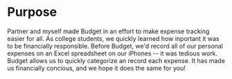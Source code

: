 # Purpose
Partner and myself made Budget in an effort to make expense tracking easier for all. As college students, we quickly learned how inportant it was to be financially responsible. Before Budget, we'd record all of our personal expenses on an Excel spreadsheet on our iPhones -- it was tedious work. Budget allows us to quickly categorize an record each expense. It has made us financially concious, and we hope it does the same for you!
